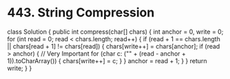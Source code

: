 # 443. String Compression

class Solution { public int compress\(char\[\] chars\) { int anchor = 0, write = 0; for \(int read = 0; read &lt; chars.length; read++\) { if \(read + 1 == chars.length \|\| chars\[read + 1\] != chars\[read\]\) { chars\[write++\] = chars\[anchor\]; if \(read &gt; anchor\) { // Very Important for \(char c: \("" + \(read - anchor + 1\)\).toCharArray\(\)\) { chars\[write++\] = c; } } anchor = read + 1; } } return write; } }

